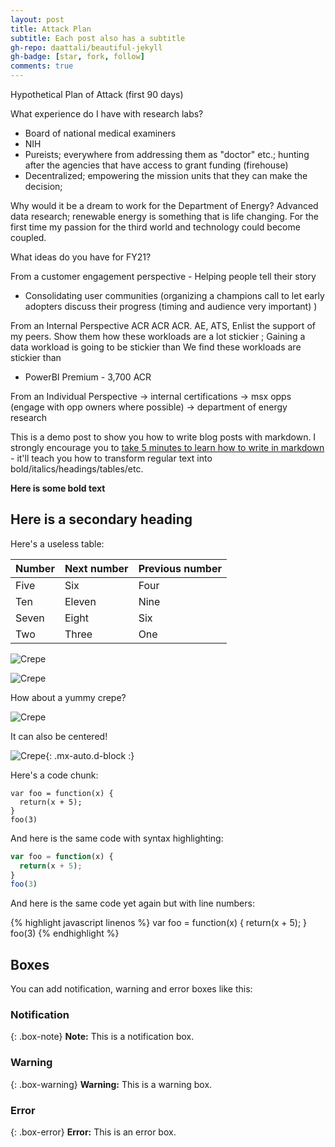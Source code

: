 ```yaml
---
layout: post
title: Attack Plan
subtitle: Each post also has a subtitle
gh-repo: daattali/beautiful-jekyll
gh-badge: [star, fork, follow]
comments: true
---
```


Hypothetical Plan of Attack (first 90 days)

What experience do I have with research labs?
- Board of national medical examiners 
- NIH 
- Pureists; everywhere from addressing them as "doctor" etc.; hunting after the agencies that have access to grant funding (firehouse) 
- Decentralized; empowering the mission units that they can make the decision; 


Why would it be a dream to work for the Department of Energy?
Advanced data research; renewable energy is something that is life changing. For the first time my passion for the third world and technology could become coupled. 


What ideas do you have for FY21? 

From a customer engagement perspective - 
Helping people tell their story 
- Consolidating user communities (organizing a champions call to let early adopters discuss their progress (timing and audience very important)  ) 

From an Internal Perspective
ACR ACR ACR. AE, ATS, 
Enlist the support of my peers. Show them how these workloads are a lot stickier ; Gaining a data workload is going to be stickier than 
We find these workloads are stickier than 
- PowerBI Premium - 3,700 ACR

From an Individual Perspective 
-> internal certifications
-> msx opps (engage with opp owners where possible)
-> department of energy research 


This is a demo post to show you how to write blog posts with markdown.  I strongly encourage you to [take 5 minutes to learn how to write in markdown](https://markdowntutorial.com/) - it'll teach you how to transform regular text into bold/italics/headings/tables/etc.

**Here is some bold text**

## Here is a secondary heading

Here's a useless table:

| Number | Next number | Previous number |
| :------ |:--- | :--- |
| Five | Six | Four |
| Ten | Eleven | Nine |
| Seven | Eight | Six |
| Two | Three | One |

![Crepe](assets/img/ylpicture.png)


![Crepe](assets/img/realpicture.png)


How about a yummy crepe?

![Crepe](https://s3-media3.fl.yelpcdn.com/bphoto/cQ1Yoa75m2yUFFbY2xwuqw/348s.jpg)

It can also be centered!

![Crepe](https://s3-media3.fl.yelpcdn.com/bphoto/cQ1Yoa75m2yUFFbY2xwuqw/348s.jpg){: .mx-auto.d-block :}

Here's a code chunk:

~~~
var foo = function(x) {
  return(x + 5);
}
foo(3)
~~~

And here is the same code with syntax highlighting:

```javascript
var foo = function(x) {
  return(x + 5);
}
foo(3)
```

And here is the same code yet again but with line numbers:

{% highlight javascript linenos %}
var foo = function(x) {
  return(x + 5);
}
foo(3)
{% endhighlight %}

## Boxes
You can add notification, warning and error boxes like this:

### Notification

{: .box-note}
**Note:** This is a notification box.

### Warning

{: .box-warning}
**Warning:** This is a warning box.

### Error

{: .box-error}
**Error:** This is an error box.
